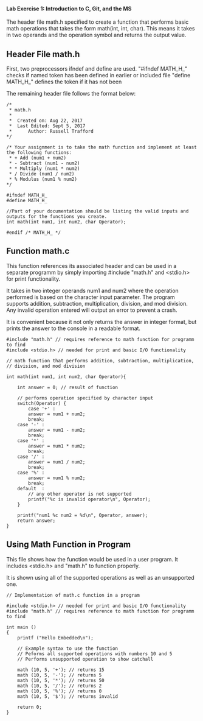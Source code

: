 #### Lab Exercise 1: Introduction to C, Git, and the MS

The header file math.h specified to create a function that performs basic
math operations that takes the form math(int, int, char). This means it takes
in two operands and the operation symbol and returns the output value.

## Header File math.h

First, two preprocessors ifndef and define are used.
"#ifndef MATH_H_" checks if named token has been defined in earlier or included file
"define MATH_H_" defines the token if it has not been

The remaining header file follows the format below:

	/*
	 * math.h
	 *
	 *  Created on: Aug 22, 2017
	 * 	Last Edited: Sept 5, 2017
	 *      Author: Russell Trafford
	*/

	/* Your assignment is to take the math function and implement at least the following functions:
	 * + Add (num1 + num2)
	 * - Subtract (num1 - num2)
	 * * Multiply (num1 * num2)
	 * / Divide (num1 / num2)
	 * % Modulus (num1 % num2)
	*/

	#ifndef MATH_H_
	#define MATH_H_

	//Part of your documentation should be listing the valid inputs and outputs for the functions you create.
	int math(int num1, int num2, char Operator);

	#endif /* MATH_H_ */

## Function math.c

This function references its associated header and can be used in a separate programm
by simply importing #include "math.h" and <stdio.h> for print functionality.

It takes in two integer operands num1 and num2 where the operation performed is based on
the character input parameter. The program supports addition, subtraction, multiplication, 
division, and mod division. Any invalid operation entered will output an error to
prevent a crash.

It is convenient because it not only returns the answer in integer format, 
but prints the answer to the console in a readable format.

	#include "math.h" // requires reference to math function for programm to find
	#include <stdio.h> // needed for print and basic I/O functionality

	// math function that performs addition, subtraction, multiplication,
	// division, and mod division

	int math(int num1, int num2, char Operator){
    
		int answer = 0; // result of function
    
		// performs operation specified by character input
		switch(Operator) {
			case '+' :
			answer = num1 + num2;
			break;
		case '-' :
			answer = num1 - num2;
			break;
		case '*' :
			answer = num1 * num2;
			break;
		case '/' :
			answer = num1 / num2;
			break;
		case '%' :
			answer = num1 % num2;
			break;
		default  :
			// any other operator is not supported
			printf("%c is invalid operator\n", Operator);
		}
    
		printf("num1 %c num2 = %d\n", Operator, answer);
		return answer;
	}

## Using Math Function in Program

This file shows how the function would be used in a user program. It 
includes <stdio.h> and "math.h" to function properly.

It is shown using all of the supported operations as well as an unsupported one.

	// Implementation of math.c function in a program

	#include <stdio.h> // needed for print and basic I/O functionality
	#include "math.h" // requires reference to math function for programm to find 

	int main ()
	{
		printf ("Hello Embedded\n");
  
		// Example syntax to use the function
		// Peforms all supported operations with numbers 10 and 5
		// Performs unsupported operation to show catchall
 
		math (10, 5, '+'); // returns 15
		math (10, 5, '-'); // returns 5
		math (10, 5, '*'); // returns 50
		math (10, 5, '/'); // returns 2
		math (10, 5, '%'); // returns 0
		math (10, 5, '$'); // returns invalid

		return 0;
	}
